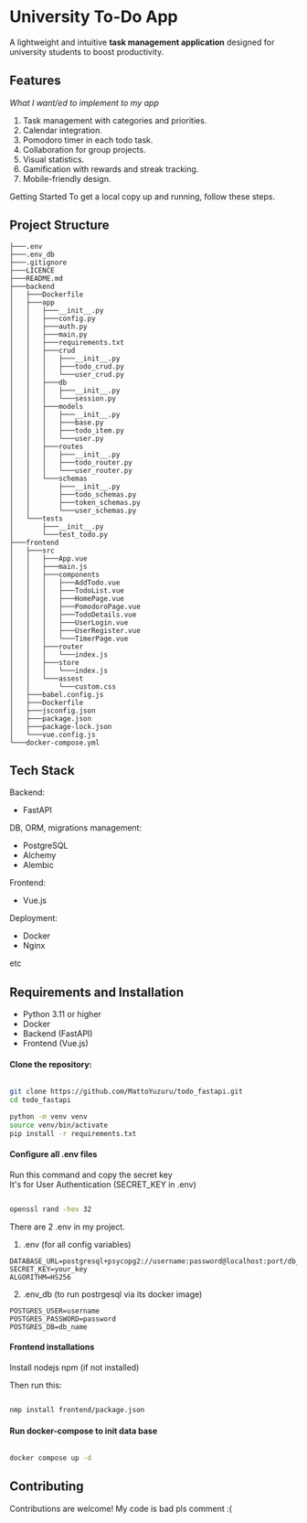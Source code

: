 # University To-Do App

A lightweight and intuitive **task management application** designed for university students to boost productivity.

## Features

_What I want/ed to implement to my app_

1. Task management with categories and priorities.
2. Calendar integration.
3. Pomodoro timer in each todo task.
5. Collaboration for group projects.
6. Visual statistics.
7. Gamification with rewards and streak tracking.
8. Mobile-friendly design.

Getting Started
To get a local copy up and running, follow these steps.


## Project Structure

```
├───.env 
├───.env_db 
├───.gitignore
├───LICENCE
├───README.md
├───backend
│   ├───Dockerfile
│   ├───app
│   │   ├───__init__.py
│   │   ├───config.py
│   │   ├───auth.py
│   │   ├───main.py
│   │   ├───requirements.txt
│   │   ├───crud
│   │   │   ├───__init__.py
│   │   │   ├───todo_crud.py
│   │   │   └───user_crud.py
│   │   ├───db
│   │   │   ├───__init__.py
│   │   │   └───session.py
│   │   ├───models
│   │   │   ├───__init__.py
│   │   │   ├───base.py
│   │   │   ├───todo_item.py
│   │   │   └───user.py
│   │   ├───routes
│   │   │   ├───__init__.py
│   │   │   ├───todo_router.py
│   │   │   └───user_router.py
│   │   └───schemas
│   │       ├───__init__.py
│   │       ├───todo_schemas.py
│   │       ├───token_schemas.py
│   │       └───user_schemas.py
│   └───tests
│       ├───__init__.py
│       └───test_todo.py
├───frontend
│   ├───src
│   │   ├───App.vue
│   │   ├───main.js
│   │   ├───components
│   │   │   ├───AddTodo.vue
│   │   │   ├───TodoList.vue
│   │   │   ├───HomePage.vue
│   │   │   ├───PomodoroPage.vue
│   │   │   ├───TodoDetails.vue
│   │   │   ├───UserLogin.vue
│   │   │   ├───UserRegister.vue
│   │   │   └───TimerPage.vue
│   │   ├───router
│   │   │   └───index.js
│   │   ├───store
│   │   │   └───index.js
│   │   └───assest
│   │       └───custom.css
│   ├───babel.config.js
│   ├───Dockerfile
│   ├───jsconfig.json
│   ├───package.json
│   ├───package-lock.json
│   └───vue.config.js
└───docker-compose.yml
```

## Tech Stack
Backend: 
* FastAPI

DB, ORM, migrations management:
* PostgreSQL
* Alchemy
* Alembic

Frontend: 
* Vue.js

Deployment:
* Docker
* Nginx

etc


## Requirements and Installation

* Python 3.11 or higher 
* Docker 
* Backend (FastAPI) 
* Frontend (Vue.js) 

#### Clone the repository:

```bash

git clone https://github.com/MattoYuzuru/todo_fastapi.git
cd todo_fastapi

python -m venv venv
source venv/bin/activate
pip install -r requirements.txt
```

#### Configure all .env files

Run this command and copy the secret key\
It's for User Authentication (SECRET_KEY in .env)
```bash

openssl rand -hex 32
```

There are 2 .env in my project. 
1) .env (for all config variables)
```
DATABASE_URL=postgresql+psycopg2://username:password@localhost:port/db_name
SECRET_KEY=your_key
ALGORITHM=HS256
```
2) .env_db (to run postrgesql via its docker image)
```
POSTGRES_USER=username
POSTGRES_PASSWORD=password
POSTGRES_DB=db_name
```

#### Frontend installations
Install nodejs npm (if not installed)

Then run this:
```bash

nmp install frontend/package.json
```


#### Run docker-compose to init data base

```bash

docker compose up -d
```

## Contributing

Contributions are welcome! My code is bad pls comment :(
